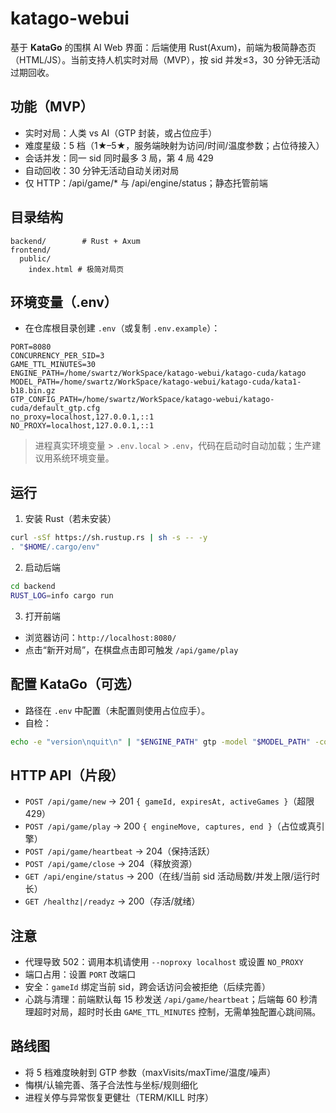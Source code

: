 # katago-webui
基于 **KataGo** 的围棋 AI Web 界面：后端使用 Rust(Axum)，前端为极简静态页（HTML/JS）。当前支持人机实时对局（MVP），按 sid 并发≤3，30 分钟无活动过期回收。

## 功能（MVP）
- 实时对局：人类 vs AI（GTP 封装，或占位应手）
- 难度星级：5 档（1★–5★，服务端映射为访问/时间/温度参数；占位待接入）
- 会话并发：同一 sid 同时最多 3 局，第 4 局 429
- 自动回收：30 分钟无活动自动关闭对局
- 仅 HTTP：/api/game/* 与 /api/engine/status；静态托管前端

## 目录结构
```
backend/        # Rust + Axum
frontend/
  public/
    index.html # 极简对局页
```

## 环境变量（.env）
- 在仓库根目录创建 `.env`（或复制 `.env.example`）：
```
PORT=8080
CONCURRENCY_PER_SID=3
GAME_TTL_MINUTES=30
ENGINE_PATH=/home/swartz/WorkSpace/katago-webui/katago-cuda/katago
MODEL_PATH=/home/swartz/WorkSpace/katago-webui/katago-cuda/kata1-b18.bin.gz
GTP_CONFIG_PATH=/home/swartz/WorkSpace/katago-webui/katago-cuda/default_gtp.cfg
no_proxy=localhost,127.0.0.1,::1
NO_PROXY=localhost,127.0.0.1,::1
```
> 进程真实环境变量 > `.env.local` > `.env`，代码在启动时自动加载；生产建议用系统环境变量。

## 运行
1) 安装 Rust（若未安装）
```bash
curl -sSf https://sh.rustup.rs | sh -s -- -y
. "$HOME/.cargo/env"
```
2) 启动后端
```bash
cd backend
RUST_LOG=info cargo run
```
3) 打开前端
- 浏览器访问：`http://localhost:8080/`
- 点击“新开对局”，在棋盘点击即可触发 `/api/game/play`

## 配置 KataGo（可选）
- 路径在 `.env` 中配置（未配置则使用占位应手）。
- 自检：
```bash
echo -e "version\nquit\n" | "$ENGINE_PATH" gtp -model "$MODEL_PATH" -config "$GTP_CONFIG_PATH"
```

## HTTP API（片段）
- `POST /api/game/new` → 201 `{ gameId, expiresAt, activeGames }`（超限 429）
- `POST /api/game/play` → 200 `{ engineMove, captures, end }`（占位或真引擎）
- `POST /api/game/heartbeat` → 204（保持活跃）
- `POST /api/game/close` → 204（释放资源）
- `GET /api/engine/status` → 200（在线/当前 sid 活动局数/并发上限/运行时长）
- `GET /healthz|/readyz` → 200（存活/就绪）

## 注意
- 代理导致 502：调用本机请使用 `--noproxy localhost` 或设置 `NO_PROXY`
- 端口占用：设置 `PORT` 改端口
- 安全：`gameId` 绑定当前 sid，跨会话访问会被拒绝（后续完善）
- 心跳与清理：前端默认每 15 秒发送 `/api/game/heartbeat`；后端每 60 秒清理超时对局，超时时长由 `GAME_TTL_MINUTES` 控制，无需单独配置心跳间隔。

## 路线图
- 将 5 档难度映射到 GTP 参数（maxVisits/maxTime/温度/噪声）
- 悔棋/认输完善、落子合法性与坐标/规则细化
- 进程关停与异常恢复更健壮（TERM/KILL 时序）
